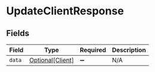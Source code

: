 # UpdateClientResponse


## Fields

| Field                                             | Type                                              | Required                                          | Description                                       |
| ------------------------------------------------- | ------------------------------------------------- | ------------------------------------------------- | ------------------------------------------------- |
| `data`                                            | [Optional[Client]](../../models/shared/client.md) | :heavy_minus_sign:                                | N/A                                               |